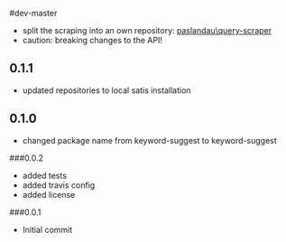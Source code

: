 #dev-master

 - split the scraping into an own repository: [paslandau\query-scraper](https://github.com/paslandau/query-scraper)
 - caution: breaking changes to the API!

## 0.1.1

 - updated repositories to local satis installation

## 0.1.0

 - changed package name from keyword-suggest to keyword-suggest

###0.0.2

- added tests
- added travis config
- added license

###0.0.1

- Initial commit